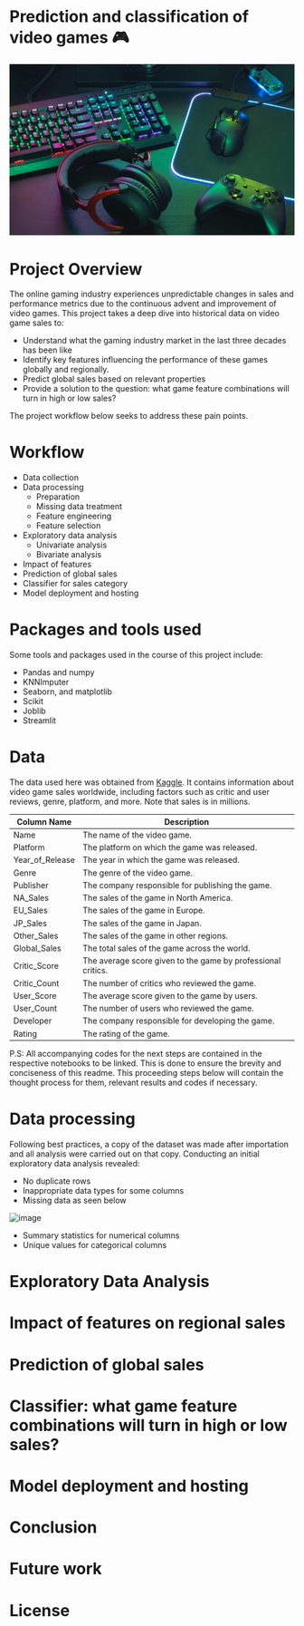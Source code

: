 # Prediction and classification of video games 🎮

<p align="left">
    <img width="800" src="https://github.com/HannahIgboke/Prediction-and-classification-of-video-games/blob/main/Notebooks/Images/video_games.jpg" alt="Video games">
</p>

# Project Overview
The online gaming industry experiences unpredictable changes in sales and performance metrics due to the continuous advent and improvement of video games. This project takes a deep dive into historical data on video game sales to:

- Understand what the gaming industry market in the last three decades has been like
- Identify key features influencing the performance of these games globally and regionally.
- Predict global sales based on relevant properties
- Provide a solution to the question: what game feature combinations will turn in high or low sales?

The project workflow below seeks to address these pain points.

# Workflow
- Data collection
- Data processing
  - Preparation
  - Missing data treatment
  - Feature engineering
  - Feature selection
- Exploratory data analysis
  - Univariate analysis
  - Bivariate analysis
- Impact of features
- Prediction of global sales
- Classifier for sales category
- Model deployment and hosting



# Packages and tools used
Some tools and packages used in the course of this project include:

- Pandas and numpy
- KNNImputer
- Seaborn, and matplotlib
- Scikit
- Joblib
- Streamlit


# Data
The data used here was obtained from [Kaggle](https://www.kaggle.com/datasets/ibriiee/video-games-sales-dataset-2022-updated-extra-feat/data). It contains information about video game sales worldwide, including factors such as critic and user reviews, genre, platform, and more. Note that sales is in millions.

| Column Name      | Description                                            |
|------------------|--------------------------------------------------------|
| Name             | The name of the video game.                            |
| Platform         | The platform on which the game was released.           |
| Year_of_Release  | The year in which the game was released.               |
| Genre            | The genre of the video game.                           |
| Publisher        | The company responsible for publishing the game.       |
| NA_Sales         | The sales of the game in North America.                |
| EU_Sales         | The sales of the game in Europe.                       |
| JP_Sales         | The sales of the game in Japan.                        |
| Other_Sales      | The sales of the game in other regions.                |
| Global_Sales     | The total sales of the game across the world.          |
| Critic_Score     | The average score given to the game by professional critics. |
| Critic_Count     | The number of critics who reviewed the game.           |
| User_Score       | The average score given to the game by users.          |
| User_Count       | The number of users who reviewed the game.             |
| Developer        | The company responsible for developing the game.       |
| Rating           | The rating of the game.                                |


P.S: All accompanying codes for the next steps are contained in the respective notebooks to be linked. This is done to ensure the brevity and conciseness of this readme. This proceeding steps below will contain the thought process for them, relevant results and codes if necessary.



# Data processing
Following best practices, a copy of the dataset was made after importation and all analysis were carried out on that copy. Conducting an initial exploratory data analysis revealed:
- No duplicate rows
- Inappropriate data types for some columns
- Missing data as seen below

![image](https://github.com/HannahIgboke/Prediction-and-classification-of-video-games/assets/116895464/1206757d-6859-4763-9223-5e21f38b212d)

- Summary statistics for numerical columns
- Unique values for categorical columns


# Exploratory Data Analysis




# Impact of features on regional sales



# Prediction of global sales



# Classifier: what game feature combinations will turn in high or low sales?




# Model deployment and hosting




# Conclusion




# Future work 




# License







